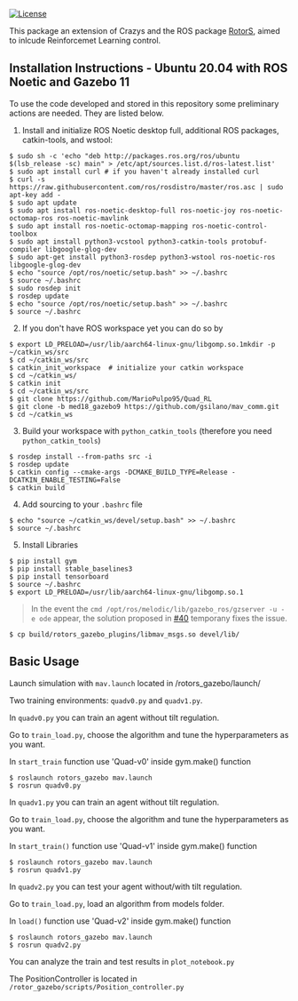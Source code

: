 [![License](https://img.shields.io/badge/License-Apache%202.0-blue.svg)](https://opensource.org/licenses/Apache-2.0)

This package an extension of Crazys and the ROS package [RotorS](https://github.com/ethz-asl/rotors_simulator), aimed to inlcude Reinforcemet Learning control.

Installation Instructions - Ubuntu 20.04 with ROS Noetic and Gazebo 11
-----------------------------------------------------------------------
To use the code developed and stored in this repository some preliminary actions are needed. They are listed below.

1. Install and initialize ROS Noetic desktop full, additional ROS packages, catkin-tools, and wstool:

```console
$ sudo sh -c 'echo "deb http://packages.ros.org/ros/ubuntu $(lsb_release -sc) main" > /etc/apt/sources.list.d/ros-latest.list'
$ sudo apt install curl # if you haven't already installed curl
$ curl -s https://raw.githubusercontent.com/ros/rosdistro/master/ros.asc | sudo apt-key add -
$ sudo apt update
$ sudo apt install ros-noetic-desktop-full ros-noetic-joy ros-noetic-octomap-ros ros-noetic-mavlink
$ sudo apt install ros-noetic-octomap-mapping ros-noetic-control-toolbox
$ sudo apt install python3-vcstool python3-catkin-tools protobuf-compiler libgoogle-glog-dev 
$ sudo apt-get install python3-rosdep python3-wstool ros-noetic-ros libgoogle-glog-dev
$ echo "source /opt/ros/noetic/setup.bash" >> ~/.bashrc
$ source ~/.bashrc
$ sudo rosdep init
$ rosdep update
$ echo "source /opt/ros/noetic/setup.bash" >> ~/.bashrc
$ source ~/.bashrc
```

2. If you don't have ROS workspace yet you can do so by

```console
$ export LD_PRELOAD=/usr/lib/aarch64-linux-gnu/libgomp.so.1mkdir -p ~/catkin_ws/src
$ cd ~/catkin_ws/src
$ catkin_init_workspace  # initialize your catkin workspace
$ cd ~/catkin_ws/
$ catkin init
$ cd ~/catkin_ws/src
$ git clone https://github.com/MarioPulpo95/Quad_RL
$ git clone -b med18_gazebo9 https://github.com/gsilano/mav_comm.git
$ cd ~/catkin_ws
```

3. Build your workspace with `python_catkin_tools` (therefore you need `python_catkin_tools`)

```console
$ rosdep install --from-paths src -i
$ rosdep update
$ catkin config --cmake-args -DCMAKE_BUILD_TYPE=Release -DCATKIN_ENABLE_TESTING=False
$ catkin build
```

4. Add sourcing to your `.bashrc` file

```console
$ echo "source ~/catkin_ws/devel/setup.bash" >> ~/.bashrc
$ source ~/.bashrc
```
5. Install Libraries

```console
$ pip install gym
$ pip install stable_baselines3
$ pip install tensorboard
$ source ~/.bashrc
$ export LD_PRELOAD=/usr/lib/aarch64-linux-gnu/libgomp.so.1
```

> In the event the `cmd /opt/ros/melodic/lib/gazebo_ros/gzserver -u -e ode` appear, the solution proposed in [#40](https://github.com/gsilano/CrazyS/issues/40) temporany fixes the issue.

```console
$ cp build/rotors_gazebo_plugins/libmav_msgs.so devel/lib/
```



Basic Usage
-----------
Launch simulation with `mav.launch` located in /rotors_gazebo/launch/

Two training environments: `quadv0.py` and `quadv1.py`.

In `quadv0.py` you can train an agent without tilt regulation.



Go to `train_load.py`, choose the algorithm and tune the hyperparameters as you want.

In `start_train` function use 'Quad-v0' inside gym.make() function 

```console
$ roslaunch rotors_gazebo mav.launch
$ rosrun quadv0.py
```
In `quadv1.py` you can train an agent without tilt regulation.

Go to `train_load.py`, choose the algorithm and tune the hyperparameters as you want.

In `start_train()` function use 'Quad-v1' inside gym.make() function 

```console
$ roslaunch rotors_gazebo mav.launch
$ rosrun quadv1.py
```
In `quadv2.py` you can test your agent without/with tilt regulation.

Go to `train_load.py`, load an algorithm from models folder.

In `load()` function use 'Quad-v2' inside gym.make() function 

```console
$ roslaunch rotors_gazebo mav.launch
$ rosrun quadv2.py
```
You can analyze the train and test results in `plot_notebook.py`

The PositionController is located in `/rotor_gazebo/scripts/Position_controller.py`
